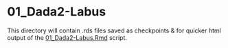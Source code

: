 # 01_Dada2-Labus

This directory will contain .rds files saved as checkpoints & for quicker html output of the [01_Dada2-Labus.Rmd](../../../../../scripts/analysis-individual/Labus-2017/01_Dada2-Labus.Rmd) script.